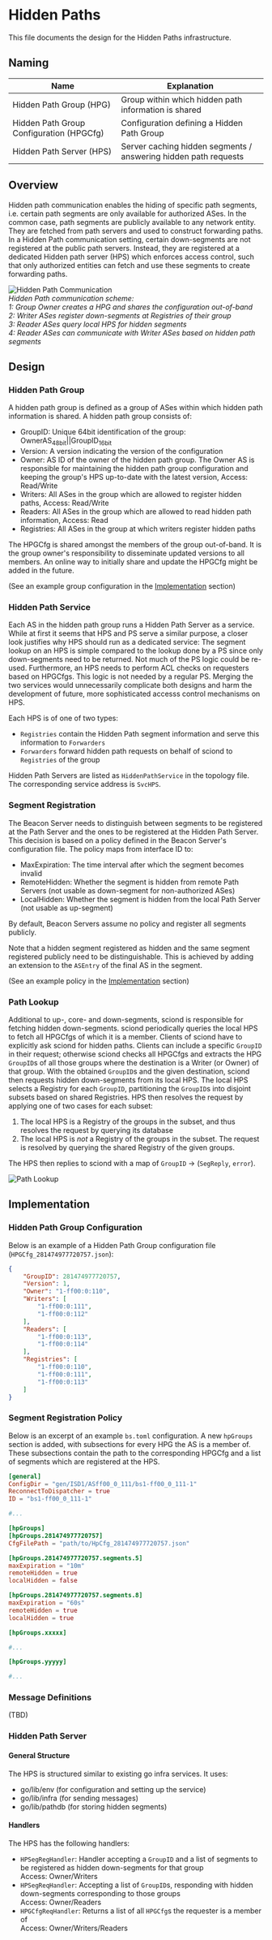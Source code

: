 # Hidden Paths

This file documents the design for the Hidden Paths infrastructure.

## Naming

| Name                                     | Explanation                                                     |
| ---------------------------------------- | --------------------------------------------------------------- |
| Hidden Path Group (HPG)                  | Group within which hidden path information is shared            |
| Hidden Path Group Configuration (HPGCfg) | Configuration defining a Hidden Path Group                      |
| Hidden Path Server (HPS)                 | Server caching hidden segments / answering hidden path requests |

## Overview

Hidden path communication enables the hiding of specific path segments, i.e. certain path segments
are only available for authorized ASes. In the common case, path segments are publicly available to
any network entity. They are fetched from path servers and used to construct forwarding paths. In a
Hidden Path communication setting, certain down-segments are not registered at the public path
servers. Instead, they are registered at a dedicated Hidden path server (HPS) which enforces access
control, such that only authorized entities can fetch and use these segments to create forwarding
paths.

![Hidden Path Communication](fig/hidden_paths/HiddenPath.png)  
*Hidden Path communication scheme:*  
*1: Group Owner creates a HPG and shares the configuration out-of-band*  
*2: Writer ASes register down-segments at Registries of their group*  
*3: Reader ASes query local HPS for hidden segments*  
*4: Reader ASes can communicate with Writer ASes based on hidden path segments*

## Design

### Hidden Path Group

A hidden path group is defined as a group of ASes within which hidden path
information is shared. A hidden path group consists of:
- GroupID: Unique 64bit identification of the group:
  OwnerAS<sub>48bit</sub>||GroupID<sub>16bit</sub>
- Version: A version indicating the version of the configuration
- Owner: AS ID of the owner of the hidden path group. The Owner AS is responsible for maintaining
  the hidden path group configuration and keeping the group's HPS up-to-date with the latest
  version, Access: Read/Write
- Writers: All ASes in the group which are allowed to register hidden paths,
  Access: Read/Write
- Readers: All ASes in the group which are allowed to read hidden path
  information, Access: Read
- Registries: All ASes in the group at which writers register hidden paths

The HPGCfg is shared amongst the members of the group out-of-band. It
is the group owner's responsibility to disseminate updated versions to all
members. An online way to initially share and update the HPGCfg might be added in the future.

(See an example group configuration in the [Implementation](#Hidden-Path-Group-Configuration) section)

### Hidden Path Service

Each AS in the hidden path group runs a Hidden Path Server as a service. While at first it seems
that HPS and PS serve a similar purpose, a closer look justifies why HPS should run as a dedicated
service: The segment lookup on an HPS is simple compared to the lookup done by a PS since only
down-segments need to be returned. Not much of the PS logic could be re-used. Furthermore, an HPS
needs to perform ACL checks on requesters based on HPGCfgs. This logic is not needed by a regular
PS. Merging the two services would unnecessarily complicate both designs and harm the development of
future, more sophisticated accesss control mechanisms on HPS. 

Each HPS is of one of two types:
- `Registries` contain the Hidden Path segment information and serve this information to `Forwarders`
- `Forwarders` forward hidden path requests on behalf of sciond to `Registries` of the group

Hidden Path Servers are listed as
`HiddenPathService` in the topology file. The corresponding service address is
`SvcHPS`.

### Segment Registration

The Beacon Server needs to distinguish between segments to be registered at the
Path Server and the ones to be registered at the Hidden Path Server. This
decision is based on a policy defined in the Beacon Server's configuration file.
The policy maps from interface ID to:
- MaxExpiration:  The time interval after which the segment becomes invalid
- RemoteHidden: Whether the segment is hidden from remote Path Servers
  (not usable as down-segment for non-authorized ASes)
- LocalHidden: Whether the segment is hidden from the local Path Server
  (not usable as up-segment)

By default, Beacon Servers assume no policy and register all segments publicly.

Note that a hidden segment registered as hidden and the same segment registered publicly need to be
distinguishable. This is achieved by adding an extension to the `ASEntry` of the final AS in the segment.

(See an example policy in the [Implementation](#Segment-Registration-Policy) section)

### Path Lookup

Additional to up-, core- and down-segments, sciond is responsible for
fetching hidden down-segments. sciond periodically queries the local HPS to fetch all HPGCfgs of
which it is a member. Clients of sciond have to explicitly ask sciond for hidden paths. Clients can
include a specific `GroupID` in their request; otherwise sciond checks all HPGCfgs and extracts the HPG
`GroupID`s of all those groups where the destination is a Writer (or Owner) of that group. With the
obtained `GroupID`s and the given destination, sciond then requests hidden down-segments from its local HPS.
The local HPS selects a Registry for each `GroupID`, partitioning the `GroupID`s
into disjoint subsets based on shared Registries. HPS then resolves the request
by applying one of two cases for each subset:
1. The local HPS is a Registry of the groups in the subset, and thus resolves the request by
   querying its database
2. The local HPS is *not* a Registry of the groups in the subset. The request is
   resolved by querying the shared Registry of the given groups.

The HPS then replies to sciond with a map of `GroupID` -> (`SegReply`,
`error`).

![Path Lookup](fig/hidden_paths/PathLookup.png)

## Implementation

### Hidden Path Group Configuration

Below is an example of a Hidden Path Group configuration file (`HPGCfg_281474977720757.json`):

```json
{
	"GroupID": 281474977720757,
	"Version": 1,
	"Owner": "1-ff00:0:110",
	"Writers": [
		"1-ff00:0:111",
		"1-ff00:0:112"
	],
	"Readers": [
		"1-ff00:0:113",
		"1-ff00:0:114"
	],
	"Registries": [
		"1-ff00:0:110",
		"1-ff00:0:111",
		"1-ff00:0:113"
	]
}
```

### Segment Registration Policy

Below is an excerpt of an example `bs.toml` configuration. A new `hpGroups`
section is added, with subsections for every HPG the AS is a member of. These
subsections contain the path to the corresponding HPGCfg and a
list of segments which are registered at the HPS.

```toml
[general]
ConfigDir = "gen/ISD1/ASff00_0_111/bs1-ff00_0_111-1"
ReconnectToDispatcher = true
ID = "bs1-ff00_0_111-1"

#...

[hpGroups]
[hpGroups.281474977720757]
CfgFilePath = "path/to/HpCfg_281474977720757.json"

[hpGroups.281474977720757.segments.5]
maxExpiration = "10m"
remoteHidden = true
localHidden = false

[hpGroups.281474977720757.segments.8]
maxExpiration = "60s"
remoteHidden = true
localHidden = true 

[hpGroups.xxxxx]

#...

[hpGroups.yyyyy]

#...
```

### Message Definitions

(TBD)

### Hidden Path Server

#### General Structure

The HPS is structured similar to existing go infra services. It uses:
- go/lib/env (for configuration and setting up the service)
- go/lib/infra (for sending messages)
- go/lib/pathdb (for storing hidden segments)

#### Handlers

The HPS has the following handlers:
- `HPSegRegHandler`: Handler accepting a `GroupID` and a list of segments to be
registered as hidden down-segments for that group  
Access: Owner/Writers
- `HPSegReqHandler`: Accepting a list of `GroupID`s, responding with hidden
down-segments corresponding to those groups  
Access: Owner/Readers
- `HPGCfgReqHandler`: Returns a list of all `HPGCfg`s the requester is a member of  
Access: Owner/Writers/Readers
  